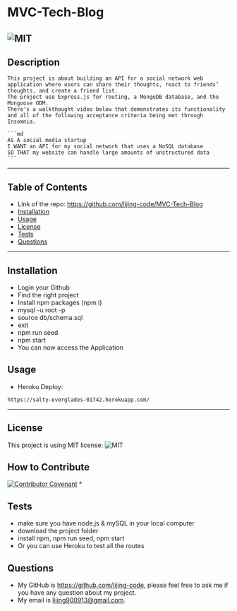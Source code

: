 # MVC-Tech-Blog

![MIT](https://img.shields.io/static/v1?label=license&message=MIT&color=brightgreen&style=plastic&logo=appveyor)
  ---
  ## Description
    This project is about building an API for a social network web application where users can share their thoughts, react to friends’ thoughts, and create a friend list.
    The project use Express.js for routing, a MongoDB database, and the Mongoose ODM.
    There's a walkthought video below that demonstrates its functionality and all of the following acceptance criteria being met through Insomnia.

    ```md
    AS A social media startup
    I WANT an API for my social network that uses a NoSQL database
    SO THAT my website can handle large amounts of unstructured data
    ```
  ---
  ## Table of Contents 
  - Link of the repo: https://github.com/lijing-code/MVC-Tech-Blog
  - [Installation](#installation)
  - [Usage](#usage)
  - [License](#license)
  - [Tests](#tests)
  - [Questions](#questions)
  ---
  ## Installation
  * Login your Github
  * Find the right project
  * Install npm packages (npm i)
  * mysql -u root -p
  * source db/schema.sql
  * exit
  * npm run seed
  * npm start
  * You can now access the Application

  ## Usage


   * Heroku Deploy:
    
    https://salty-everglades-01742.herokuapp.com/
  
  ---
  ## License
  This project is using MIT license:
  ![MIT](https://img.shields.io/static/v1?label=license&message=MIT&color=brightgreen&style=plastic&logo=appveyor)

  ## How to Contribute
  [![Contributor Covenant](https://img.shields.io/badge/Contributor%20Covenant-2.1-4baaaa.svg)](code_of_conduct.md)
  * 

  ## Tests
  * make sure you have node.js & mySQL in your local computer
  * download the project folder
  * install npm, npm run seed, npm start
  * Or you can use Heroku to test all the routes

  ## Questions
  - My GitHub is https://github.com/lijing-code, please feel free to ask me if you have any question about my project.
  - My email is lijing900913@gmail.com.


